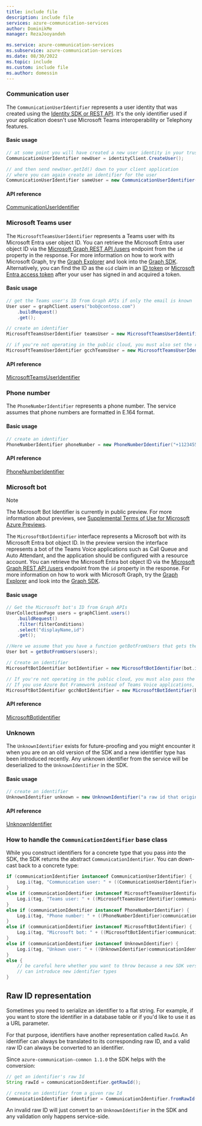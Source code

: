 ```yaml
---
title: include file
description: include file
services: azure-communication-services
author: DominikMe
manager: RezaJooyandeh

ms.service: azure-communication-services
ms.subservice: azure-communication-services
ms.date: 08/30/2022
ms.topic: include
ms.custom: include file
ms.author: domessin
---
```


### Communication user

The `CommunicationUserIdentifier` represents a user identity that was created using the [Identity SDK or REST API](../../../quickstarts/identity/access-tokens.md). It's the only identifier used if your application doesn't use Microsoft Teams interoperability or Telephony features.


#### Basic usage

```java
// at some point you will have created a new user identity in your trusted service
CommunicationUserIdentifier newUser = identityClient.CreateUser();

// and then send newUser.getId() down to your client application
// where you can again create an identifier for the user
CommunicationUserIdentifier sameUser = new CommunicationUserIdentifier(newUserId);
```

#### API reference

[CommunicationUserIdentifier](https://azure.github.io/azure-sdk-for-android/azure-communication-common/com/azure/android/communication/common/CommunicationUserIdentifier.html)

### Microsoft Teams user

The `MicrosoftTeamsUserIdentifier` represents a Teams user with its Microsoft Entra user object ID. You can retrieve the Microsoft Entra user object ID via the [Microsoft Graph REST API /users](/graph/api/user-get) endpoint from the `id` property in the response. For more information on how to work with Microsoft Graph, try the [Graph Explorer](https://developer.microsoft.com/en-us/graph/graph-explorer?request=users%2F%7Buser-mail%7D&method=GET&version=v1.0&GraphUrl=https://graph.microsoft.com) and look into the [Graph SDK](/graph/sdks/sdks-overview). Alternatively, you can find the ID as the `oid` claim in an [ID token](../../../../active-directory/develop/id-token-claims-reference.md#payload-claims) or [Microsoft Entra access token](../../../../active-directory/develop/access-token-claims-reference.md#payload-claims) after your user has signed in and acquired a token.

#### Basic usage

```java
// get the Teams user's ID from Graph APIs if only the email is known
User user = graphClient.users("bob@contoso.com")
    .buildRequest()
    .get();

// create an identifier
MicrosoftTeamsUserIdentifier teamsUser = new MicrosoftTeamsUserIdentifier(user.id);

// if you're not operating in the public cloud, you must also set the right Cloud type.
MicrosoftTeamsUserIdentifier gcchTeamsUser = new MicrosoftTeamsUserIdentifier(userId).setCloudEnvironment(CommunicationCloudEnvironment.GCCH);
```

#### API reference

[MicrosoftTeamsUserIdentifier](https://azure.github.io/azure-sdk-for-android/azure-communication-common/com/azure/android/communication/common/MicrosoftTeamsUserIdentifier.html)

### Phone number

The `PhoneNumberIdentifier` represents a phone number. The service assumes that phone numbers are formatted in E.164 format.

#### Basic usage

```java
// create an identifier
PhoneNumberIdentifier phoneNumber = new PhoneNumberIdentifier("+112345556789");
```

#### API reference

[PhoneNumberIdentifier](https://azure.github.io/azure-sdk-for-android/azure-communication-common/com/azure/android/communication/common/PhoneNumberIdentifier.html)

### Microsoft bot

> [!NOTE]
> The Microsoft Bot Identifier is currently in public preview. For more information about previews, see [Supplemental Terms of Use for Microsoft Azure Previews](https://azure.microsoft.com/support/legal/preview-supplemental-terms/).

The `MicrosoftBotIdentifier` interface represents a Microsoft bot with its Microsoft Entra bot object ID. In the preview version the interface represents a bot of the Teams Voice applications such as Call Queue and Auto Attendant, and the application should be configured with a resource account. You can retrieve the Microsoft Entra bot object ID via the [Microsoft Graph REST API /users](/graph/api/user-list) endpoint from the `id` property in the response. For more information on how to work with Microsoft Graph, try the [Graph Explorer](https://developer.microsoft.com/en-us/graph/graph-explorer?request=users%2F%7Buser-mail%7D&method=GET&version=v1.0&GraphUrl=https://graph.microsoft.com) and look into the [Graph SDK](/graph/sdks/sdks-overview).

#### Basic usage

```java
// Get the Microsoft bot's ID from Graph APIs
UserCollectionPage users = graphClient.users()
	.buildRequest()
	.filter(filterConditions)
	.select("displayName,id")
	.get();

//Here we assume that you have a function getBotFromUsers that gets the bot from the returned response
User bot = getBotFromUsers(users);

// Create an identifier
MicrosoftBotIdentifier botIdentifier = new MicrosoftBotIdentifier(bot.id);

// If you're not operating in the public cloud, you must also pass the right Cloud type.
// If you use Azure Bot Framework instead of Teams Voice applications, set property isResourceAccountConfigured to false.
MicrosoftBotIdentifier gcchBotIdentifier = new MicrosoftBotIdentifier(bot.id, true, CommunicationCloudEnvironment.GCCH);
```

#### API reference

[MicrosoftBotIdentifier](https://azure.github.io/azure-sdk-for-android/azure-communication-common/com/azure/android/communication/common/MicrosoftBotIdentifier.html)

### Unknown

The `UnknownIdentifier` exists for future-proofing and you might encounter it when you are on an old version of the SDK and a new identifier type has been introduced recently. Any unknown identifier from the service will be deserialized to the `UnknownIdentifier` in the SDK.

#### Basic usage

```java
// create an identifier
UnknownIdentifier unknown = new UnknownIdentifier("a raw id that originated in the service");
```

#### API reference

[UnknownIdentifier](https://azure.github.io/azure-sdk-for-android/azure-communication-common/com/azure/android/communication/common/UnknownIdentifier.html)

### How to handle the `CommunicationIdentifier` base class

While you construct identifiers for a concrete type that you pass *into* the SDK, the SDK returns the abstract `CommunicationIdentifier`. You can down-cast back to a concrete type:

```java
if (communicationIdentifier instanceof CommunicationUserIdentifier) {
    Log.i(tag, "Communication user: " + ((CommunicationUserIdentifier)communicationIdentifier).getId());
}
else if (communicationIdentifier instanceof MicrosoftTeamsUserIdentifier) {
    Log.i(tag, "Teams user: " + ((MicrosoftTeamsUserIdentifier)communicationIdentifier).getUserId());
}
else if (communicationIdentifier instanceof PhoneNumberIdentifier) {
    Log.i(tag, "Phone number: " + ((PhoneNumberIdentifier)communicationIdentifier).getPhoneNumber());
}
else if (communicationIdentifier instanceof MicrosoftBotIdentifier) {
    Log.i(tag, "Microsoft bot: " + ((MicrosoftBotIdentifier)communicationIdentifier).getBotId());
}
else if (communicationIdentifier instanceof UnknownIdentifier) {
    Log.i(tag, "Unkown user: " + ((UnknownIdentifier)communicationIdentifier).getId());
}
else {
    // be careful here whether you want to throw because a new SDK version
    // can introduce new identifier types
}
```

## Raw ID representation

Sometimes you need to serialize an identifier to a flat string. For example, if you want to store the identifier in a database table or if you'd like to use it as a URL parameter.

For that purpose, identifiers have another representation called `RawId`. An identifier can always be translated to its corresponding raw ID, and a valid raw ID can always be converted to an identifier.

Since `azure-communication-common 1.1.0` the SDK helps with the conversion:

```java
// get an identifier's raw Id
String rawId = communicationIdentifier.getRawId();

// create an identifier from a given raw Id
CommunicationIdentifier identifier = CommunicationIdentifier.fromRawId(rawId);
```

An invalid raw ID will just convert to an `UnknownIdentifier` in the SDK and any validation only happens service-side.
